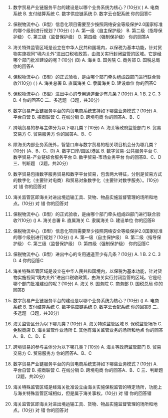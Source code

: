 1. 数字贸易产业链服务平台的建设是以哪个业务系统为核心？(10分)( )
 A. 电商系统
 B. 支付结算系统
 C. 数字供应链系统
 D. 数字云仓配系统
你的回答C 
1. 保税物流中心（B型）信息化项目需要至少按照网络安全等级保护2.0国家标准的哪个级别进行规划？(10分) ( )
 A. 第一级（自主保护级）
 B. 第二级（指导保护级）
 C. 第三级（监督保护级）
 D. 第四级（强制保护级）
你的回答A 
1. 海关特殊监管区域是设立在中华人民共和国境内，以保税为基本功能，针对货物实施视同“境内关外”进出口税收政策，由海关实行封闭监管的区域。它是经哪个部门批准建设的呢？(10分)  (B)
 A. 海关
 B. 国务院
 C. 商务部
 D. 国税总局
你的回答A 
1. 保税物流中心（B型）的正式验收，是由哪个部门牵头组成四部门进行联合验收?(10分) ( )
 A. 海关总署
 B. 直属海关
 C. 隶属海关
 D. 建设单位
你的回答C 
1. 保税物流中心（B型）进出中心的专用通道至少有几条？(10分)
 A. 1
 B. 2
 C. 3
 D. 4
你的回答C 
二、多选题 （3题，共30分）
1. 数字贸易产业链服务平台的内贸电商系统支持如下哪些业务模式？(10分)
 A. 平台自营
 B. 招商联营
 C. 在线分销
 D. 跨境电商
你的回答A、B、C 
1. 跨境贸易的参与主体分为以下哪几类？(10分)
 A. 海关等政府监管部门
 B. 贸易交易方
 C. 贸易服务方
你的回答A、B、C 
1. 除海关内部业务系统外，智慧口岸与数字贸易的相关项目机会分为哪几类？(10分) (A、B、C、D)
 A. 数字口岸/园区/港区
 B. 数字贸易-公共服务平台
 C. 数字贸易-产业链综合服务平台
 D. 数字贸易-市场业务平台
你的回答B、C、D 
三、判断题 （2题，共20分）
1. 数字贸易包括数字服务贸易和数字平台贸易，包含两大特征，分别是贸易方式的数字化（主要针对电商）和贸易对象数字化（主要针对数字服务）。(10分)
 对
 错
你的回答对 
1.  海关监管区即海关对进出境运输工具、货物、物品实施监督管理的场所和地点。(10分) 
 对
 错
你的回答对 


1. 保税物流中心（B型）的正式验收，是由哪个部门牵头组成四部门进行联合验收?(10分)  ()
 A. 海关总署
 B. 直属海关
 C. 隶属海关
 D. 建设单位
你的回答B 
2. 保税物流中心（B型）信息化项目需要至少按照网络安全等级保护2.0国家标准的哪个级别进行规划？(10分) () 
 A. 第一级（自主保护级）
 B. 第二级（指导保护级）
 C. 第三级（监督保护级）
 D. 第四级（强制保护级）
你的回答C 
3. 保税物流中心（B型）进出中心的专用通道至少有几条？(10分)
 A. 1
 B. 2
 C. 3
 D. 4
你的回答C 
4. 海关特殊监管区域是设立在中华人民共和国境内，以保税为基本功能，针对货物实施视同“境内关外”进出口税收政策，由海关实行封闭监管的区域。它是经哪个部门批准建设的呢？(10分)
 A. 海关
 B. 国务院
 C. 商务部
 D. 国税总局
你的回答B 
5. 数字贸易产业链服务平台的建设是以哪个业务系统为核心？(10分) ()
 A. 电商系统
 B. 支付结算系统
 C. 数字供应链系统
 D. 数字云仓配系统
你的回答B 
二、多选题 （3题，共30分）
6. 海关监管区分为以下哪几类？(10分)
 A. 海关特殊监管区域
 B. 保税监管场所
 C. 免税商店
 D. 海关监管作业场所
 E. 其他有海关监管业务的场所和地点
你的回答A、B、C、D、E 
7. 跨境贸易的参与主体分为以下哪几类？(10分)
 A. 海关等政府监管部门
 B. 贸易交易方
 C. 贸易服务方
你的回答A、B、C 
8. 数字贸易产业链服务平台的内贸电商系统支持如下哪些业务模式？(10分)
 A. 平台自营
 B. 招商联营
 C. 在线分销
 D. 跨境电商
你的回答A、B、C 
三、判断题 （2题，共20分）
9. 海关特殊监管区域是经海关批准设立由海关实施保税监管的特定场所，功能上与海关特殊监管区域相似，但是属于海关事权。(10分)
 对
 错
你的回答错 
10. 海关监管区即海关对进出境运输工具、货物、物品实施监督管理的场所和地点。(10分)
 对
 错
你的回答对 